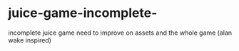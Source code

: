 # juice-game-incomplete-
incomplete juice game need to improve on assets and the whole game (alan wake inspired)
